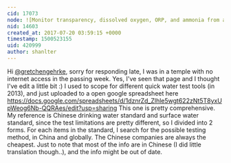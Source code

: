 ```yaml
---
cid: 17073
node: ![Monitor transparency, dissolved oxygen, ORP, and ammonia from a river](../notes/shanlter/07-03-2017/monitor-transparency-dissolved-oxygen-orp-and-ammonia-from-a-river)
nid: 14603
created_at: 2017-07-20 03:59:15 +0000
timestamp: 1500523155
uid: 420999
author: shanlter
---
```


Hi [@gretchengehrke](/profile/gretchengehrke), sorry for responding late, I was in a temple with no internet access in the passing week. Yes, I've seen that page and I thought I've edit a little bit :) I used to scope for different quick water test tools (in 2013), and just uploaded to a open google spreadsheet here https://docs.google.com/spreadsheets/d/1dznrZd_Zlhle5wgt622zNt5T8yxUpWeog6Nb-QQRAes/edit?usp=sharing 
This one is pretty comprehensive. My reference is Chinese drinking water standard and surface water standard,  since the test limitations are pretty different, so I divided into 2 forms. For each items in the standard, I search for the possible testing method, in China and globally. The Chinese companies are always the cheapest. Just to note that most of the info are in Chinese (I did little translation though..), and the info might be out of date.